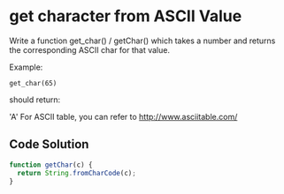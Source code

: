 # get character from ASCII Value

Write a function get_char() / getChar() which takes a number and returns the corresponding ASCII char for that value.

Example:
```
get_char(65)
```

should return:

'A'
For ASCII table, you can refer to http://www.asciitable.com/

## Code Solution

```js
function getChar(c) {
  return String.fromCharCode(c);
}

```